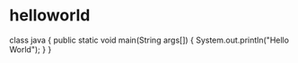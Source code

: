 # helloworld
class java
{
  public static void main(String args[])
  {
  System.out.println("Hello World");
  }
}
